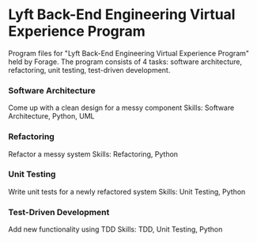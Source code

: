# Lyft Back-End Engineering Virtual Experience Program
Program files for "Lyft Back-End Engineering Virtual Experience Program" held by Forage. The program consists of 4 tasks: software architecture, refactoring, unit testing, test-driven development.

### Software Architecture
Come up with a clean design for a messy component
Skills: Software Architecture, Python, UML

### Refactoring
Refactor a messy system
Skills: Refactoring, Python

### Unit Testing
Write unit tests for a newly refactored system
Skills: Unit Testing, Python

### Test-Driven Development
Add new functionality using TDD
Skills: TDD, Unit Testing, Python
